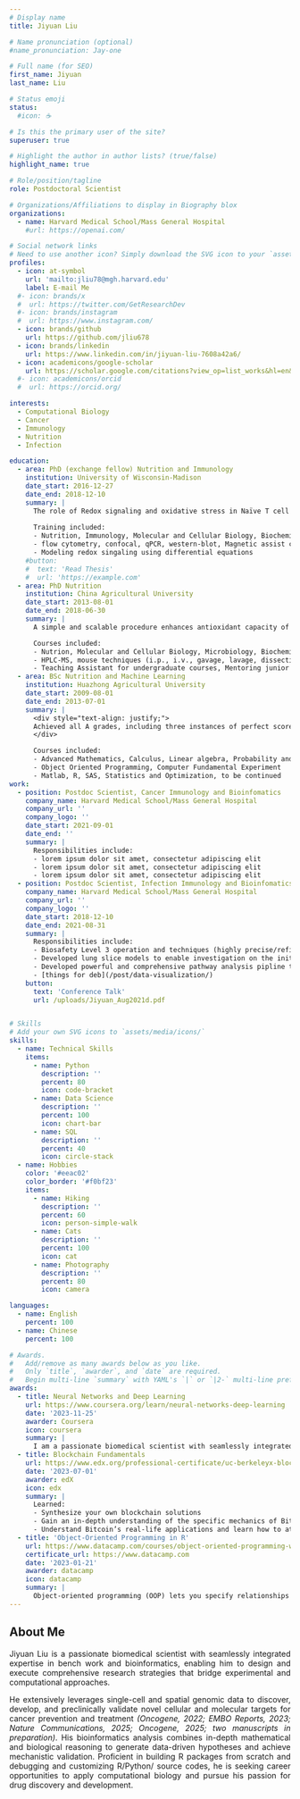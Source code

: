 ```yaml
---
# Display name
title: Jiyuan Liu

# Name pronunciation (optional)
#name_pronunciation: Jay-one

# Full name (for SEO)
first_name: Jiyuan
last_name: Liu

# Status emoji
status:
  #icon: ☕️

# Is this the primary user of the site?
superuser: true

# Highlight the author in author lists? (true/false)
highlight_name: true

# Role/position/tagline
role: Postdoctoral Scientist

# Organizations/Affiliations to display in Biography blox
organizations:
  - name: Harvard Medical School/Mass General Hospital
    #url: https://openai.com/

# Social network links
# Need to use another icon? Simply download the SVG icon to your `assets/media/icons/` folder.
profiles:
  - icon: at-symbol
    url: 'mailto:jliu78@mgh.harvard.edu'
    label: E-mail Me
  #- icon: brands/x
  #  url: https://twitter.com/GetResearchDev
  #- icon: brands/instagram
  #  url: https://www.instagram.com/
  - icon: brands/github
    url: https://github.com/jliu678
  - icon: brands/linkedin
    url: https://www.linkedin.com/in/jiyuan-liu-7608a42a6/
  - icon: academicons/google-scholar
    url: https://scholar.google.com/citations?view_op=list_works&hl=en&hl=en&user=5c1kGO4AAAAJ&sortby=pubdate
  #- icon: academicons/orcid
  #  url: https://orcid.org/

interests:
  - Computational Biology
  - Cancer
  - Immunology
  - Nutrition
  - Infection

education:
  - area: PhD (exchange fellow) Nutrition and Immunology
    institution: University of Wisconsin-Madison
    date_start: 2016-12-27
    date_end: 2018-12-10
    summary: |
      The role of Redox signaling and oxidative stress in Naïve T cell differentiation in colitic mice fed by polyphenol-rich foods.
      
      Training included:
      - Nutrition, Immunology, Molecular and Cellular Biology, Biochemistry
      - flow cytometry, confocal, qPCR, western-blot, Magnetic assist cell sort, mouse techniques (i.p., i.v., retro-orbital injection, dissection, tissue and immunocyte collection etc.)
      - Modeling redox singaling using differential equations  
    #button:
    #  text: 'Read Thesis'
    #  url: 'https://example.com'
  - area: PhD Nutrition
    institution: China Agricultural University
    date_start: 2013-08-01
    date_end: 2018-06-30
    summary: |
      A simple and scalable procedure enhances antioxidant capacity of Chinese vinegar by reshaping metabolism and absorption of the polyphenols.

      Courses included:
      - Nutrion, Molecular and Cellular Biology, Microbiology, Biochemistry
      - HPLC-MS, mouse techniques (i.p., i.v., gavage, lavage, dissection, tissue collection etc.), cell culture, CRISPR-cas9 knock out, DNA recombination
      - Teaching Assistant for undergraduate courses, Mentoring junior researchers
  - area: BSc Nutrition and Machine Learning
    institution: Huazhong Agricultural University
    date_start: 2009-08-01
    date_end: 2013-07-01
    summary: |
      <div style="text-align: justify;">
      Achieved all A grades, including three instances of perfect scores (100%) in mathematics and programming courses. Ranked in the top 0.3% of students not majoring in Computer Science, I was recruited for and excelled in a training camp focused on mathematical modeling and programming for machine learning. Selected as a varsity member to represent the university in the National Mathematical Contest in Modeling.
      </div>

      Courses included:
      - Advanced Mathematics, Calculus, Linear algebra, Probability and Statistics
      - Object Oriented Programming, Computer Fundamental Experiment
      - Matlab, R, SAS, Statistics and Optimization, to be continued
work:
  - position: Postdoc Scientist, Cancer Immunology and Bioinfomatics
    company_name: Harvard Medical School/Mass General Hospital
    company_url: ''
    company_logo: ''
    date_start: 2021-09-01
    date_end: ''
    summary: |
      Responsibilities include:
      - lorem ipsum dolor sit amet, consectetur adipiscing elit
      - lorem ipsum dolor sit amet, consectetur adipiscing elit
      - lorem ipsum dolor sit amet, consectetur adipiscing elit
  - position: Postdoc Scientist, Infection Immunology and Bioinfomatics
    company_name: Harvard Medical School/Mass General Hospital
    company_url: ''
    company_logo: ''
    date_start: 2018-12-10
    date_end: 2021-08-31
    summary: |
      Responsibilities include:
      - Biosafety Level 3 operation and techniques (highly precise/refined bench work skills)
      - Developed lung slice models to enable investigation on the initial host-pathogen interaction _in situ_ in human lungs, paving the way for early detection of asymptomatic infections
      - Developed powerful and comprehensive pathway analysis pipline that successfully reveal the key signaling for macrophage to control infection
      - [things for deb](/post/data-visualization/)
    button:
      text: 'Conference Talk'
      url: /uploads/Jiyuan_Aug2021d.pdf


# Skills
# Add your own SVG icons to `assets/media/icons/`
skills:
  - name: Technical Skills
    items:
      - name: Python
        description: ''
        percent: 80
        icon: code-bracket
      - name: Data Science
        description: ''
        percent: 100
        icon: chart-bar
      - name: SQL
        description: ''
        percent: 40
        icon: circle-stack
  - name: Hobbies
    color: '#eeac02'
    color_border: '#f0bf23'
    items:
      - name: Hiking
        description: ''
        percent: 60
        icon: person-simple-walk
      - name: Cats
        description: ''
        percent: 100
        icon: cat
      - name: Photography
        description: ''
        percent: 80
        icon: camera

languages:
  - name: English
    percent: 100
  - name: Chinese
    percent: 100

# Awards.
#   Add/remove as many awards below as you like.
#   Only `title`, `awarder`, and `date` are required.
#   Begin multi-line `summary` with YAML's `|` or `|2-` multi-line prefix and indent 2 spaces below.
awards:
  - title: Neural Networks and Deep Learning
    url: https://www.coursera.org/learn/neural-networks-deep-learning
    date: '2023-11-25'
    awarder: Coursera
    icon: coursera
    summary: |
      I am a passionate biomedical scientist with seamlessly integrated expertise in bench work and bioinformatics, enabling me to design and execute comprehensive research strategies that effectively bridge experimental and computational approaches. Proficient in leveraging data-driven hypothesis generation and mechanistic validation as exemplified in my publications. revealing novel cellular and molecular targets and treatments of cancers (Oncogene, 2022; EMBO reports, 2023; Nature Communications, 2025; Oncogene, 2025 and two manuscripts in preparation).Experienced in discovering and developing novel cellular and molecular targets for treatments of cancers, validating …..by preclinical modes….and modeling…A team player, proficient in data-driven hypothesis generation and mechanistic validation….Seeking a career opportunity to apply my scientific skills and to pursue my passion in drug discovery and development.
  - title: Blockchain Fundamentals
    url: https://www.edx.org/professional-certificate/uc-berkeleyx-blockchain-fundamentals
    date: '2023-07-01'
    awarder: edX
    icon: edx
    summary: |
      Learned:
      - Synthesize your own blockchain solutions
      - Gain an in-depth understanding of the specific mechanics of Bitcoin
      - Understand Bitcoin’s real-life applications and learn how to attack and destroy Bitcoin, Ethereum, smart contracts and Dapps, and alternatives to Bitcoin’s Proof-of-Work consensus algorithm
  - title: 'Object-Oriented Programming in R'
    url: https://www.datacamp.com/courses/object-oriented-programming-with-s3-and-r6-in-r
    certificate_url: https://www.datacamp.com
    date: '2023-01-21'
    awarder: datacamp
    icon: datacamp
    summary: |
      Object-oriented programming (OOP) lets you specify relationships between functions and the objects that they can act on, helping you manage complexity in your code. This is an intermediate level course, providing an introduction to OOP, using the S3 and R6 systems. S3 is a great day-to-day R programming tool that simplifies some of the functions that you write. R6 is especially useful for industry-specific analyses, working with web APIs, and building GUIs.
---
```


## About Me
<div style="text-align: justify;">
Jiyuan Liu is a passionate biomedical scientist with seamlessly integrated expertise in bench work and bioinformatics, enabling him to design and execute comprehensive research strategies that bridge experimental and computational approaches.  

He extensively leverages single-cell and spatial genomic data to discover, develop, and preclinically validate novel cellular and molecular targets for cancer prevention and treatment _(Oncogene, 2022; EMBO Reports, 2023; Nature Communications, 2025; Oncogene, 2025; two manuscripts in preparation)_. His bioinformatics analysis combines in-depth mathematical and biological reasoning to generate data-driven hypotheses and achieve mechanistic validation. Proficient in building R packages from scratch and debugging and customizing R/Python/ source codes, he is seeking career opportunities to apply computational biology and pursue his passion for drug discovery and development.
</div>